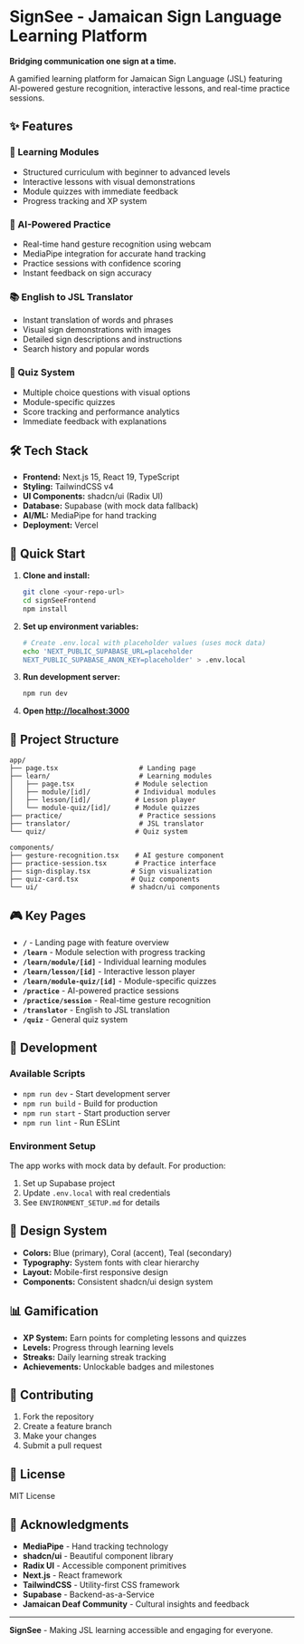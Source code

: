 # SignSee - Jamaican Sign Language Learning Platform

**Bridging communication one sign at a time.**

A gamified learning platform for Jamaican Sign Language (JSL) featuring AI-powered gesture recognition, interactive lessons, and real-time practice sessions.

## ✨ Features

### 🎯 Learning Modules
- Structured curriculum with beginner to advanced levels
- Interactive lessons with visual demonstrations
- Module quizzes with immediate feedback
- Progress tracking and XP system

### 🤖 AI-Powered Practice
- Real-time hand gesture recognition using webcam
- MediaPipe integration for accurate hand tracking
- Practice sessions with confidence scoring
- Instant feedback on sign accuracy

### 📚 English to JSL Translator
- Instant translation of words and phrases
- Visual sign demonstrations with images
- Detailed sign descriptions and instructions
- Search history and popular words

### 🧠 Quiz System
- Multiple choice questions with visual options
- Module-specific quizzes
- Score tracking and performance analytics
- Immediate feedback with explanations

## 🛠 Tech Stack

- **Frontend:** Next.js 15, React 19, TypeScript
- **Styling:** TailwindCSS v4
- **UI Components:** shadcn/ui (Radix UI)
- **Database:** Supabase (with mock data fallback)
- **AI/ML:** MediaPipe for hand tracking
- **Deployment:** Vercel

## 🚀 Quick Start

1. **Clone and install:**
   ```bash
   git clone <your-repo-url>
   cd signSeeFrontend
   npm install
   ```

2. **Set up environment variables:**
   ```bash
   # Create .env.local with placeholder values (uses mock data)
   echo 'NEXT_PUBLIC_SUPABASE_URL=placeholder
   NEXT_PUBLIC_SUPABASE_ANON_KEY=placeholder' > .env.local
   ```

3. **Run development server:**
   ```bash
   npm run dev
   ```

4. **Open [http://localhost:3000](http://localhost:3000)**

## 📁 Project Structure

```
app/
├── page.tsx                    # Landing page
├── learn/                      # Learning modules
│   ├── page.tsx               # Module selection
│   ├── module/[id]/           # Individual modules
│   ├── lesson/[id]/           # Lesson player
│   └── module-quiz/[id]/      # Module quizzes
├── practice/                   # Practice sessions
├── translator/                 # JSL translator
└── quiz/                      # Quiz system

components/
├── gesture-recognition.tsx    # AI gesture component
├── practice-session.tsx       # Practice interface
├── sign-display.tsx          # Sign visualization
├── quiz-card.tsx             # Quiz components
└── ui/                       # shadcn/ui components
```

## 🎮 Key Pages

- **`/`** - Landing page with feature overview
- **`/learn`** - Module selection with progress tracking
- **`/learn/module/[id]`** - Individual learning modules
- **`/learn/lesson/[id]`** - Interactive lesson player
- **`/learn/module-quiz/[id]`** - Module-specific quizzes
- **`/practice`** - AI-powered practice sessions
- **`/practice/session`** - Real-time gesture recognition
- **`/translator`** - English to JSL translation
- **`/quiz`** - General quiz system

## 🔧 Development

### Available Scripts
- `npm run dev` - Start development server
- `npm run build` - Build for production
- `npm run start` - Start production server
- `npm run lint` - Run ESLint

### Environment Setup
The app works with mock data by default. For production:
1. Set up Supabase project
2. Update `.env.local` with real credentials
3. See `ENVIRONMENT_SETUP.md` for details

## 🎨 Design System

- **Colors:** Blue (primary), Coral (accent), Teal (secondary)
- **Typography:** System fonts with clear hierarchy
- **Layout:** Mobile-first responsive design
- **Components:** Consistent shadcn/ui design system

## 📊 Gamification

- **XP System:** Earn points for completing lessons and quizzes
- **Levels:** Progress through learning levels
- **Streaks:** Daily learning streak tracking
- **Achievements:** Unlockable badges and milestones

## 🤝 Contributing

1. Fork the repository
2. Create a feature branch
3. Make your changes
4. Submit a pull request

## 📄 License

MIT License

## 🙏 Acknowledgments

- **MediaPipe** - Hand tracking technology
- **shadcn/ui** - Beautiful component library
- **Radix UI** - Accessible component primitives
- **Next.js** - React framework
- **TailwindCSS** - Utility-first CSS framework
- **Supabase** - Backend-as-a-Service
- **Jamaican Deaf Community** - Cultural insights and feedback

---

**SignSee** - Making JSL learning accessible and engaging for everyone.